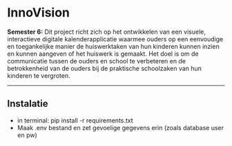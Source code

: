 # InnoVision
**Semester 6:**
Dit project richt zich op het ontwikkelen van een visuele, interactieve digitale kalenderapplicatie waarmee ouders op een eenvoudige en toegankelijke manier de huiswerktaken van hun kinderen kunnen inzien en kunnen aangeven of het huiswerk is gemaakt.
Het doel is om de communicatie tussen de ouders en school te verbeteren en de betrokkenheid van de ouders bij de praktische schoolzaken van hun kinderen te vergroten.

---

## Instalatie
- in terminal: pip install -r requirements.txt
- Maak .env bestand en zet gevoelige gegevens erin (zoals database user en pw)
